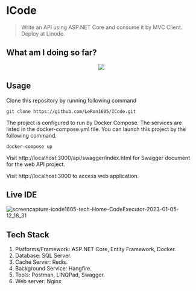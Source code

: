 # ICode
> Write an API using ASP.NET Core and consume it by MVC Client. Deploy at Linode.
## What am I doing so far?
<p align="center">
  <img  src="https://user-images.githubusercontent.com/78067510/210708944-c12bd652-91d1-4c08-b99d-7220a1718bb0.png">
</p>

## Usage
Clone this repository by running following command
```
git clone https://github.com/LeRon1605/ICode.git
```
The project is configured to run by Docker Compose. The services are listed in the docker-compose.yml file. You can launch this project by the following command.
```
docker-compose up
```
Visit http://localhost:3000/api/swagger/index.html for Swagger document for the web API project.

Visit http://localhost:3000 to access web application.
## Live IDE
![screencapture-icode1605-tech-Home-CodeExecutor-2023-01-05-12_18_31](https://user-images.githubusercontent.com/78067510/210709311-fce835b9-0e9a-4093-8f15-a84fe994a2d2.png)
## Tech Stack
1. Platforms/Framework: ASP.NET Core, Entity Framework, Docker.
2. Database: SQL Server.
3. Cache Server: Redis.
4. Background Service: Hangfire.
5. Tools: Postman, LINQPad, Swagger.
6. Web server: Nginx
